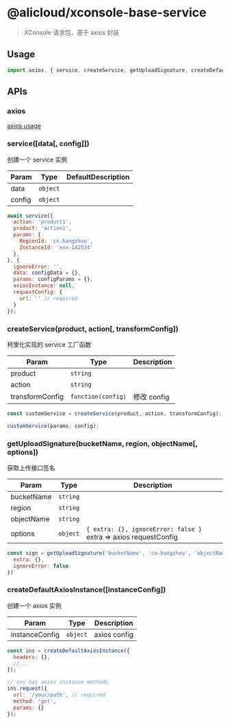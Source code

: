 # @alicloud/xconsole-base-service

> XConsole 请求包，基于 axios 封装

## Usage
```js
import axios, { service, createService, getUploadSignature, createDefaultAxiosInstance } from '@alicloud/xconsole-base-service';
```

## APIs

### axios
[axios usage](https://github.com/axios/axios)

### service([data[, config]])

创建一个 service 实例

|Param|Type|DefaultDescription|
|-----|----|-----------|
|data |`object`||
|config|`object`||

```js
await service({
  action: 'product1',
  product: 'action1',
  params: {
    RegionId: 'cn-hangzhou',
    InstanceId: 'xxx-142534'
  },
}, {
  ignoreError: '',
  data: configData = {},
  params: configParams = {},
  axiosInstance: null,
  requestConfig: {
    url: '' // required
  }
});
```

### createService(product, action[, transformConfig])

柯里化实现的 service 工厂函数

|Param|Type|Description|
|-----|----|-----------|
|product|`string`||
|action|`string`||
|transformConfig|`function(config)`|修改 config |

```js
const customService = createService(product, action, transformConfig);

customService(params, config);
```

### getUploadSignature(bucketName, region, objectName[, options])

获取上传接口签名

|Param|Type|Description|
|-----|----|-----------|
|bucketName|`string`||
|region|`string`||
|objectName|`string`||
|options|`object`|`{ extra: {}, ignoreError: false }` extra => axios requestConfig|

```js
const sign = getUploadSignature('bucketName', 'cn-hangzhou', 'objectName', {
  extra: {},
  ignoreError: false
})
```

### createDefaultAxiosInstance([instanceConfig])

创建一个 axios 实例

|Param|Type|Description|
|-----|----|-----------|
|instanceConfig|`object`|axios config|

```js
const ins = createDefaultAxiosInstance({
  headers: {},
  //...
});

// ins has axios instance methods
ins.request({
  url: '/your/path', // required
  method: 'get',
  params: {}
});
```
